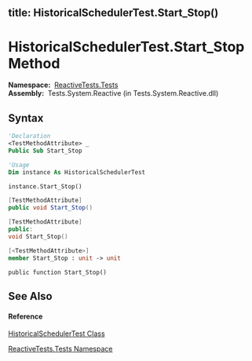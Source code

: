 title: HistoricalSchedulerTest.Start_Stop()
---
# HistoricalSchedulerTest.Start\_Stop Method

**Namespace:**  [ReactiveTests.Tests](ReactiveTests.Tests/ReactiveTests.Tests)  
**Assembly:**  Tests.System.Reactive (in Tests.System.Reactive.dll)

## Syntax

```vb
'Declaration
<TestMethodAttribute> _
Public Sub Start_Stop
```

```vb
'Usage
Dim instance As HistoricalSchedulerTest

instance.Start_Stop()
```

```csharp
[TestMethodAttribute]
public void Start_Stop()
```

```c++
[TestMethodAttribute]
public:
void Start_Stop()
```

```fsharp
[<TestMethodAttribute>]
member Start_Stop : unit -> unit 
```

```jscript
public function Start_Stop()
```

## See Also

#### Reference

[HistoricalSchedulerTest Class](HistoricalSchedulerTest/HistoricalSchedulerTest)

[ReactiveTests.Tests Namespace](ReactiveTests.Tests/ReactiveTests.Tests)
